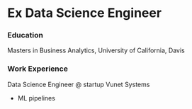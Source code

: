 # Ex Data Science Engineer 

### Education 
Masters in Business Analytics, University of California, Davis 

### Work Experience 
Data Science Engineer @ startup Vunet Systems 
- ML pipelines




